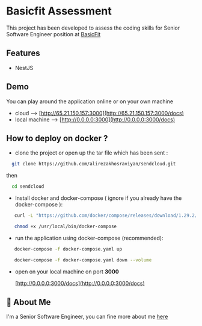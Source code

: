 
# Basicfit Assessment 

This project has been developed to assess the coding skills for Senior Software Engineer position at [BasicFit](https://www.basic-fit.com/nl-nl/home)

## Features

- NestJS

## Demo

You can play around the application online or on your own machine

- cloud  -->   [http://65.21.150.157:3000](http://65.21.150.157:3000/docs)
- local machine -->  [http://0.0.0.0:3000](http://0.0.0.0:3000/docs)




## How to deploy on docker ?

- clone the project or open up the tar file which has been sent :

```bash
  git clone https://github.com/alirezakhosraviyan/sendcloud.git
```  
then 
```bash
  cd sendcloud
```
- Install docker and docker-compose ( ignore if you already have the docker-compose ):
```bash
   curl -L "https://github.com/docker/compose/releases/download/1.29.2/docker-compose-$(uname -s)-$(uname -m)" -o /usr/local/bin/docker-compose
```
```bash
   chmod +x /usr/local/bin/docker-compose
```

- run the application using docker-compose (recommended):

```bash
   docker-compose -f docker-compose.yaml up
```
```bash
   docker-compose -f docker-compose.yaml down --volume
```
- open on your local machine on port **3000**

   [http://0.0.0.0:3000/docs](http://0.0.0.0:3000/docs)

## 🚀 About Me
I'm a Senior Software Engineer, you can fine more about me [here](https://www.linkedin.com/in/alirezakhosravian/)

